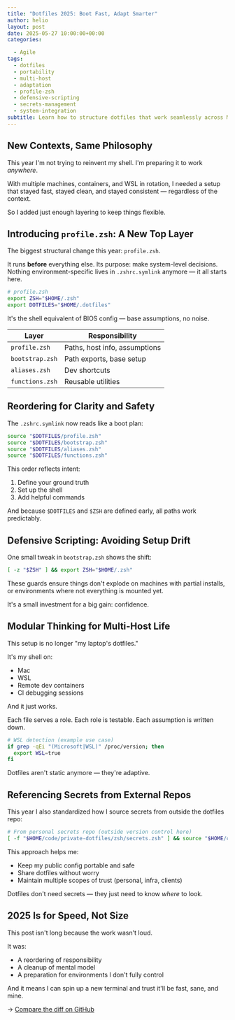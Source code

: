 ```yaml
---
title: "Dotfiles 2025: Boot Fast, Adapt Smarter"
author: helio
layout: post
date: 2025-05-27 10:00:00+00:00
categories:

  - Agile
tags:
  - dotfiles
  - portability
  - multi-host
  - adaptation
  - profile-zsh
  - defensive-scripting
  - secrets-management
  - system-integration
subtitle: Learn how to structure dotfiles that work seamlessly across Mac, WSL, containers, and CI—with smart layering and defensive scripting
---
```


## New Contexts, Same Philosophy

This year I'm not trying to reinvent my shell. I'm preparing it to work _anywhere_.

With multiple machines, containers, and WSL in rotation, I needed a setup that stayed fast, stayed clean, and stayed consistent — regardless of the context.

So I added just enough layering to keep things flexible.

## Introducing `profile.zsh`: A New Top Layer

The biggest structural change this year: `profile.zsh`.

It runs **before** everything else. Its purpose: make system-level decisions. Nothing environment-specific lives in `.zshrc.symlink` anymore — it all starts here.

```zsh
# profile.zsh
export ZSH="$HOME/.zsh"
export DOTFILES="$HOME/.dotfiles"
```

It's the shell equivalent of BIOS config — base assumptions, no noise.

| Layer           | Responsibility                |
| --------------- | ----------------------------- |
| `profile.zsh`   | Paths, host info, assumptions |
| `bootstrap.zsh` | Path exports, base setup      |
| `aliases.zsh`   | Dev shortcuts                 |
| `functions.zsh` | Reusable utilities            |

## Reordering for Clarity and Safety

The `.zshrc.symlink` now reads like a boot plan:

```zsh
source "$DOTFILES/profile.zsh"
source "$DOTFILES/bootstrap.zsh"
source "$DOTFILES/aliases.zsh"
source "$DOTFILES/functions.zsh"
```

This order reflects intent:

1. Define your ground truth
2. Set up the shell
3. Add helpful commands

And because `$DOTFILES` and `$ZSH` are defined early, all paths work predictably.

## Defensive Scripting: Avoiding Setup Drift

One small tweak in `bootstrap.zsh` shows the shift:

```zsh
[ -z "$ZSH" ] && export ZSH="$HOME/.zsh"
```

These guards ensure things don't explode on machines with partial installs, or environments where not everything is mounted yet.

It's a small investment for a big gain: confidence.

## Modular Thinking for Multi-Host Life

This setup is no longer "my laptop's dotfiles."

It's my shell on:

- Mac
- WSL
- Remote dev containers
- CI debugging sessions

And it just works.

Each file serves a role. Each role is testable. Each assumption is written down.

```zsh
# WSL detection (example use case)
if grep -qEi "(Microsoft|WSL)" /proc/version; then
  export WSL=true
fi
```

Dotfiles aren't static anymore — they're adaptive.

## Referencing Secrets from External Repos

This year I also standardized how I source secrets from outside the dotfiles repo:

```zsh
# From personal secrets repo (outside version control here)
[ -f "$HOME/code/private-dotfiles/zsh/secrets.zsh" ] && source "$HOME/code/private-dotfiles/zsh/secrets.zsh"
```

This approach helps me:

- Keep my public config portable and safe
- Share dotfiles without worry
- Maintain multiple scopes of trust (personal, infra, clients)

Dotfiles don't need secrets — they just need to know _where_ to look.

## 2025 Is for Speed, Not Size

This post isn't long because the work wasn't loud.

It was:

- A reordering of responsibility
- A cleanup of mental model
- A preparation for environments I don't fully control

And it means I can spin up a new terminal and trust it'll be fast, sane, and mine.

→ [Compare the diff on GitHub](https://github.com/helmedeiros/dotfiles/compare/97d0e1ba1555acefca52bfdc3a0c9fec2a95282d...aefe0371e7b4f1e87008d6c593930b0d3c18532c)
